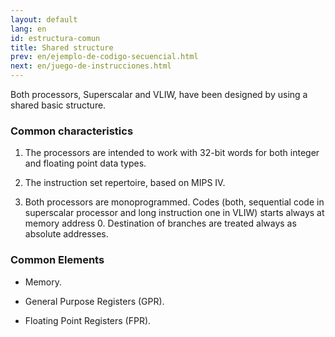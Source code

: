 ```yaml
---
layout: default
lang: en
id: estructura-comun
title: Shared structure
prev: en/ejemplo-de-codigo-secuencial.html
next: en/juego-de-instrucciones.html
---
```


Both processors, Superscalar and VLIW, have been designed by using a shared basic structure.

### Common characteristics

1. The processors are intended to work with 32-bit words for both integer and floating point data types.

2. The instruction set repertoire, based on MIPS IV.

3. Both processors are monoprogrammed. Codes (both, sequential code in superscalar processor and long instruction one in VLIW) starts always at memory address 0. Destination of branches are treated always as absolute addresses.

### Common Elements

* Memory.

* General Purpose Registers (GPR).

* Floating Point Registers (FPR).
